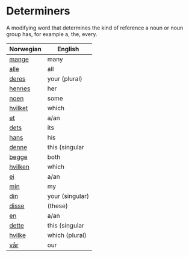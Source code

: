 # Determiners

A modifying word that determines the kind of reference a noun or noun group has, for example a, the, every.

| Norwegian | English |
| --- | --- |
| [mange](https://www.ordnett.no/search?language=no&phrase=mange) | many |  |
| [alle](https://www.ordnett.no/search?language=no&phrase=alle) | all |  |
| [deres](https://www.ordnett.no/search?language=no&phrase=deres) | your (plural) | None |
| [hennes](https://www.ordnett.no/search?language=no&phrase=hennes) | her | f |
| [noen](https://www.ordnett.no/search?language=no&phrase=noen) | some |  |
| [hvilket](https://www.ordnett.no/search?language=no&phrase=hvilket) | which | i |
| [et](https://www.ordnett.no/search?language=no&phrase=et) | a/an | i |
| [dets](https://www.ordnett.no/search?language=no&phrase=dets) | its | i |
| [hans](https://www.ordnett.no/search?language=no&phrase=hans) | his | m |
| [denne](https://www.ordnett.no/search?language=no&phrase=denne) | this (singular |  masculine and femenine) |
| [begge](https://www.ordnett.no/search?language=no&phrase=begge) | both |  |
| [hvilken](https://www.ordnett.no/search?language=no&phrase=hvilken) | which | m |
| [ei](https://www.ordnett.no/search?language=no&phrase=ei) | a/an | f |
| [min](https://www.ordnett.no/search?language=no&phrase=min) | my |  |
| [din](https://www.ordnett.no/search?language=no&phrase=din) | your (singular) |  |
| [disse](https://www.ordnett.no/search?language=no&phrase=disse) | (these) |  |
| [en](https://www.ordnett.no/search?language=no&phrase=en) | a/an | m |
| [dette](https://www.ordnett.no/search?language=no&phrase=dette) | this (singular |  neuter) |
| [hvilke](https://www.ordnett.no/search?language=no&phrase=hvilke) | which (plural) |  |
| [vår](https://www.ordnett.no/search?language=no&phrase=vår) | our |  |

